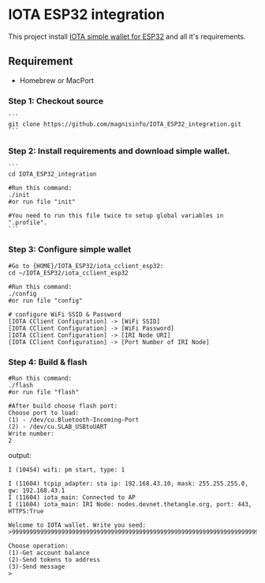 # IOTA ESP32 integration 

This project install [IOTA simple wallet for ESP32](https://github.com/oopsmonk/iota_cclient_esp32) and all it's requirements.

## Requirement  

* Homebrew or MacPort

### Step 1: Checkout source  

    ```
    git clone https://github.com/magnisinfo/IOTA_ESP32_integration.git    
    ```    

### Step 2: Install requirements and download simple wallet.

    ```
    cd IOTA_ESP32_integration

    #Run this command:
    ./init 
    #or run file "init"

    #You need to run this file twice to setup global variables in ".profile".
    ```   

### Step 3: Configure simple wallet 

```
#Go to {HOME}/IOTA_ESP32/iota_cclient_esp32:
cd ~/IOTA_ESP32/iota_cclient_esp32

#Run this command:
./config 
#or run file "config"

# configure WiFi SSID & Password
[IOTA CClient Configuration] -> [WiFi SSID]
[IOTA CClient Configuration] -> [WiFi Password]
[IOTA CClient Configuration] -> [IRI Node URI]
[IOTA CClient Configuration] -> [Port Number of IRI Node]
```

### Step 4: Build & flash

```
#Run this command:
./flash 
#or run file "flash"

#After build choose flash port:
Choose port to load:
(1) - /dev/cu.Bluetooth-Incoming-Port
(2) - /dev/cu.SLAB_USBtoUART
Write number:
2
```

output:  
```
I (10454) wifi: pm start, type: 1

I (11604) tcpip_adapter: sta ip: 192.168.43.10, mask: 255.255.255.0, gw: 192.168.43.1
I (11604) iota_main: Connected to AP
I (11604) iota_main: IRI Node: nodes.devnet.thetangle.org, port: 443, HTTPS:True

Welcome to IOTA wallet. Write you seed:
>999999999999999999999999999999999999999999999999999999999999999999999999999999999

Choose operation:
(1)-Get account balance
(2)-Send tokens to address
(3)-Send message
>
```
